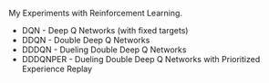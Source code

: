 My Experiments with Reinforcement Learning.
* DQN - Deep Q Networks (with fixed targets)
* DDQN - Double Deep Q Networks 
* DDDQN - Dueling Double Deep Q Networks
* DDDQNPER - Dueling Double Deep Q Networks with Prioritized Experience Replay
